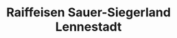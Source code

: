 ---
title: "Raiffeisen Sauer-Siegerland Lennestadt"
url: /lennestadt/raiffeisen-sauer-siegerland-lennestadt/
shop: Garten-Center
---